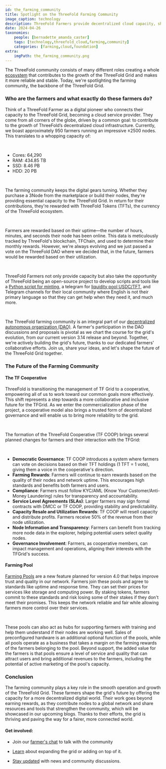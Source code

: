 ```yaml
---
id: the_farming_community
title: Spotlight on the ThreeFold Farming Community
image_caption: technology
description: ThreeFold Farmers provide decentralized cloud capacity, shape the grid's future, and share resources to build a fair and connected world.
date: 2024-04-26
taxonomies:
    people: [bernadette_amanda_caster]
    tags: [technology,threefold_cloud,farming,community]
    categories: [farming,cloud,foundation]
extra:
    imgPath: the_farming_community.png
---
```


The ThreeFold community consists of many different roles creating a whole [ecosystem](https://www.threefold.io/blog/tf-ecosystem-comes-alive/) that contributes to the growth of the ThreeFold Grid and makes it more reliable and stable. Today, we're spotlighting the farming community, the backbone of the ThreeFold Grid.

### **Who are the farmers and what exactly do these farmers do?**

Think of a ThreeFold Farmer as a digital pioneer who connects their capacity to the ThreeFold Grid, becoming a cloud service provider. They come from all corners of the globe, driven by a common goal: to contribute to the growth of ThreeFold’s decentralized cloud infrastructure.
Currently, we boast approximately 950 farmers running an impressive ±2500 nodes. This translates to a whopping capacity of:

<br>

- Cores: 64,290
- RAM: 434.85 TB
- SSD: 8.46 PB
- HDD: 20 PB

</br>

The farming community keeps the digital gears turning. Whether they purchase a 3Node from the marketplace or build their nodes, they're providing essential capacity to the ThreeFold Grid. In return for their contributions, they're rewarded with ThreeFold Tokens (TFTs), the currency of the ThreeFold ecosystem.

</br>

Farmers are rewarded based on their uptime—the number of hours, minutes, and seconds their node has been online. This data is meticulously tracked by ThreeFold's blockchain, TFChain,  and used to determine their monthly rewards. However, we're always evolving and we just passed a vote on the ThreeFold DAO where we decided that, in the future, farmers would be rewarded based on their utilization.

</br>

ThreeFold Farmers not only provide capacity but also take the opportunity of ThreeFold being an open-source project to develop scripts and tools like a [Python script for minting](https://forum.threefold.io/t/farm-earnings-data-capture-made-easy/4251), a telegram for [liquidity pool  USDC/TFT](https://t.me/threefold/42257/54497), and Telegram channels for their local community where English is not their primary language so that they can get help when they need it, and much more.

</br>

The ThreeFold farming community is an integral part of our [decentralized autonomous organization (DAO)](https://manual.grid.tf/documentation/dashboard/tfchain/tf_dao.html). A farmer's participation in the DAO discussions and proposals is pivotal as we chart the course for the grid's evolution, from our current version 3.14 release and beyond. Together, we're actively building the grid's future, thanks to our dedicated farmers' collaborative efforts. Join us, share your ideas, and let's shape the future of the ThreeFold Grid together.

### **The Future of the Farming Community**

#### **The TF Cooperative**

ThreeFold is transitioning the management of TF Grid to a cooperative, empowering all of us to work toward our common goals more effectively. This shift represents a step towards a more collaborative and inclusive future for the TFGrid. As we enter the commercialization phase of the project, a cooperative model also brings a trusted form of decentralized governance and will enable us to bring more reliability to the grid.

</br>

The formation of the ThreeFold Cooperative (TF COOP) brings several planned changes for farmers and their interaction with the TFGrid:

<br> 

- **Democratic Governance**: TF COOP introduces a system where farmers can vote on decisions based on their TFT holdings (1 TFT = 1 vote), giving them a voice in the cooperative's direction.
- **Farming Rewards**: Farmers will continue to earn rewards based on the quality of their nodes and network uptime. This encourages high standards and benefits both farmers and users.
- **Compliance**: Farmers must follow KYC/AML (Know Your Customer/Anti-Money Laundering) rules for transparency and accountability.
- **Service Level Agreements (SLAs)**: Larger farmers may sign formal contracts with DMCC or TF COOP, providing stability and predictability.
- **Capacity Resale and Utilization Rewards**: TF COOP will resell capacity and distribute profits. Farmers receive 50% of the revenue from their node utilization.
- **Node Information and Transparency**: Farmers can benefit from tracking more node data in the explorer, helping potential users select quality nodes.
- **Governance Involvement**: Farmers, as cooperative members, can impact management and operations, aligning their interests with the TFGrid's success.

#### **Farming Pool**

[Farming Pools](https://www.threefold.io/blog/farming-pools/) are a new feature planned for version 4.0 that helps improve trust and quality in our network. Farmers join these pools and agree to standards like uptime and response time. They can set their prices for services like storage and computing power. By staking tokens, farmers commit to these standards and risk losing some of their stakes if they don't meet their promises. This keeps the network reliable and fair while allowing farmers more control over their services.

</br>

These pools can also act as hubs for supporting farmers with training and help them understand if their nodes are working well. Sales of preconfigured hardware is an additional optional function of the pools, while all pools operate as a business that takes a margin on the farming rewards of the farmers belonging to the pool. Beyond support, the added value for the farmers is that pools ensure a level of service and quality that can attract users and bring additional revenues to the farmers, including the potential of active marketing of the pool's capacity.

### **Conclusion**

The farming community plays a key role in the smooth operation and growth of the ThreeFold Grid. These farmers shape the grid's future by offering the capacity for a more decentralized digital world. Their work goes beyond earning rewards, as they contribute nodes to a global network and share resources and tools that strengthen the community, which will be showcased in our upcoming blogs. Thanks to their efforts, the grid is thriving and paving the way for a fairer, more connected world.

#### Get involved: 

<ul>
<li>

Join our [farmer's chat](https://t.me/threefoldfarmers) to talk with the community</li>

<li>

[Learn](https://manual.grid.tf/) about expanding the grid or adding on top of it.</li>

<li>

[Stay updated](https://t.me/threefoldnews) with news and community discussions.</li>
</ul>
















